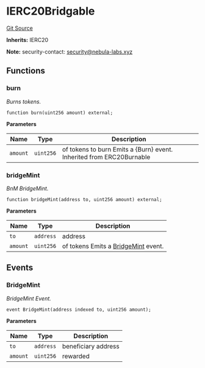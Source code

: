 # IERC20Bridgable
[Git Source](https://github.com/nebula-labs-xyz/lendefi-protocol/blob/aaed57cb7ee1c677c0c943d32a39d9411c489fc9/contracts/interfaces/IERC20Bridgable.sol)

**Inherits:**
IERC20

**Note:**
security-contact: security@nebula-labs.xyz


## Functions
### burn

*Burns tokens.*


```solidity
function burn(uint256 amount) external;
```
**Parameters**

|Name|Type|Description|
|----|----|-----------|
|`amount`|`uint256`|of tokens to burn Emits a {Burn} event. Inherited from ERC20Burnable|


### bridgeMint

*BnM BridgeMint.*


```solidity
function bridgeMint(address to, uint256 amount) external;
```
**Parameters**

|Name|Type|Description|
|----|----|-----------|
|`to`|`address`|address|
|`amount`|`uint256`|of tokens Emits a [BridgeMint](/contracts/interfaces/IERC20Bridgable.sol/interface.IERC20Bridgable.md#bridgemint) event.|


## Events
### BridgeMint
*BridgeMint Event.*


```solidity
event BridgeMint(address indexed to, uint256 amount);
```

**Parameters**

|Name|Type|Description|
|----|----|-----------|
|`to`|`address`|beneficiary address|
|`amount`|`uint256`|rewarded|


